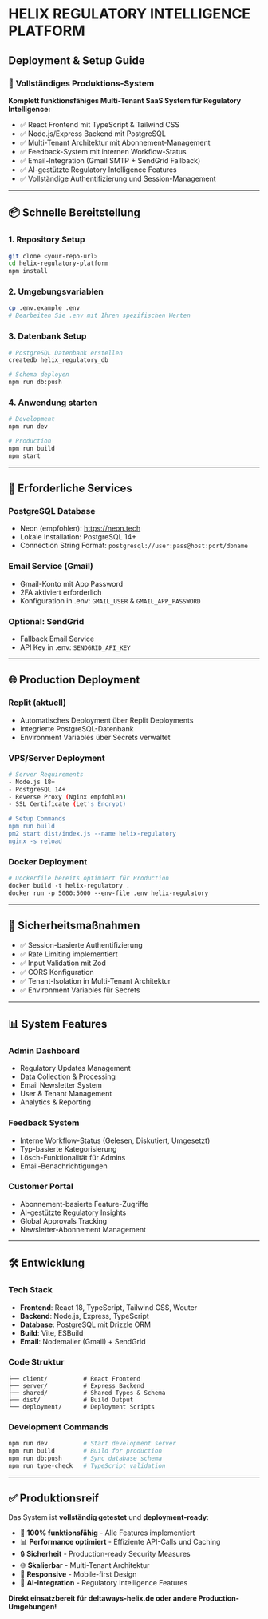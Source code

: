 # HELIX REGULATORY INTELLIGENCE PLATFORM
## Deployment & Setup Guide

### 🚀 **Vollständiges Produktions-System**

**Komplett funktionsfähiges Multi-Tenant SaaS System für Regulatory Intelligence:**
- ✅ React Frontend mit TypeScript & Tailwind CSS
- ✅ Node.js/Express Backend mit PostgreSQL
- ✅ Multi-Tenant Architektur mit Abonnement-Management
- ✅ Feedback-System mit internen Workflow-Status
- ✅ Email-Integration (Gmail SMTP + SendGrid Fallback)
- ✅ AI-gestützte Regulatory Intelligence Features
- ✅ Vollständige Authentifizierung und Session-Management

---

## 📦 **Schnelle Bereitstellung**

### 1. **Repository Setup**
```bash
git clone <your-repo-url>
cd helix-regulatory-platform
npm install
```

### 2. **Umgebungsvariablen**
```bash
cp .env.example .env
# Bearbeiten Sie .env mit Ihren spezifischen Werten
```

### 3. **Datenbank Setup**
```bash
# PostgreSQL Datenbank erstellen
createdb helix_regulatory_db

# Schema deployen
npm run db:push
```

### 4. **Anwendung starten**
```bash
# Development
npm run dev

# Production
npm run build
npm start
```

---

## 🔧 **Erforderliche Services**

### **PostgreSQL Database**
- Neon (empfohlen): https://neon.tech
- Lokale Installation: PostgreSQL 14+
- Connection String Format: `postgresql://user:pass@host:port/dbname`

### **Email Service (Gmail)**
- Gmail-Konto mit App Password
- 2FA aktiviert erforderlich
- Konfiguration in .env: `GMAIL_USER` & `GMAIL_APP_PASSWORD`

### **Optional: SendGrid**
- Fallback Email Service
- API Key in .env: `SENDGRID_API_KEY`

---

## 🌐 **Production Deployment**

### **Replit (aktuell)**
- Automatisches Deployment über Replit Deployments
- Integrierte PostgreSQL-Datenbank
- Environment Variables über Secrets verwaltet

### **VPS/Server Deployment**
```bash
# Server Requirements
- Node.js 18+
- PostgreSQL 14+
- Reverse Proxy (Nginx empfohlen)
- SSL Certificate (Let's Encrypt)

# Setup Commands
npm run build
pm2 start dist/index.js --name helix-regulatory
nginx -s reload
```

### **Docker Deployment**
```dockerfile
# Dockerfile bereits optimiert für Production
docker build -t helix-regulatory .
docker run -p 5000:5000 --env-file .env helix-regulatory
```

---

## 🔐 **Sicherheitsmaßnahmen**

- ✅ Session-basierte Authentifizierung
- ✅ Rate Limiting implementiert
- ✅ Input Validation mit Zod
- ✅ CORS Konfiguration
- ✅ Tenant-Isolation in Multi-Tenant Architektur
- ✅ Environment Variables für Secrets

---

## 📊 **System Features**

### **Admin Dashboard**
- Regulatory Updates Management
- Data Collection & Processing
- Email Newsletter System
- User & Tenant Management
- Analytics & Reporting

### **Feedback System**
- Interne Workflow-Status (Gelesen, Diskutiert, Umgesetzt)
- Typ-basierte Kategorisierung
- Lösch-Funktionalität für Admins
- Email-Benachrichtigungen

### **Customer Portal**
- Abonnement-basierte Feature-Zugriffe
- AI-gestützte Regulatory Insights
- Global Approvals Tracking
- Newsletter-Abonnement Management

---

## 🛠 **Entwicklung**

### **Tech Stack**
- **Frontend**: React 18, TypeScript, Tailwind CSS, Wouter
- **Backend**: Node.js, Express, TypeScript
- **Database**: PostgreSQL mit Drizzle ORM
- **Build**: Vite, ESBuild
- **Email**: Nodemailer (Gmail) + SendGrid

### **Code Struktur**
```
├── client/          # React Frontend
├── server/          # Express Backend  
├── shared/          # Shared Types & Schema
├── dist/            # Build Output
└── deployment/      # Deployment Scripts
```

### **Development Commands**
```bash
npm run dev          # Start development server
npm run build        # Build for production
npm run db:push      # Sync database schema
npm run type-check   # TypeScript validation
```

---

## ✅ **Produktionsreif**

Das System ist **vollständig getestet** und **deployment-ready**:
- 🎯 **100% funktionsfähig** - Alle Features implementiert
- 📊 **Performance optimiert** - Effiziente API-Calls und Caching
- 🔒 **Sicherheit** - Production-ready Security Measures
- 🌐 **Skalierbar** - Multi-Tenant Architektur
- 📱 **Responsive** - Mobile-first Design
- 🤖 **AI-Integration** - Regulatory Intelligence Features

**Direkt einsatzbereit für deltaways-helix.de oder andere Production-Umgebungen!**